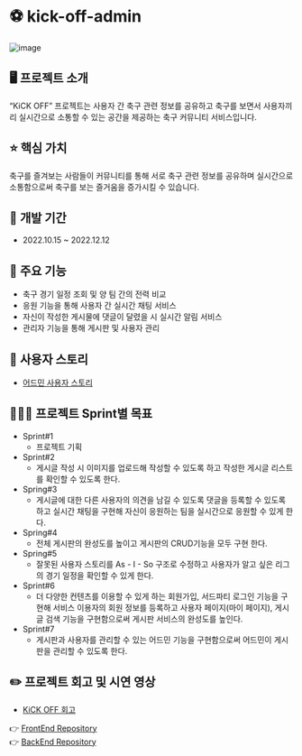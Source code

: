 # ⚽️ kick-off-admin


![image](https://user-images.githubusercontent.com/104769120/210559166-5ba43ecf-f7b0-4d44-b701-a4070a069e9b.png)

## 🖥 프로젝트 소개
“KiCK OFF” 프로젝트는 사용자 간 축구 관련 정보를 공유하고 축구를 보면서 사용자끼리 실시간으로 소통할 수 있는 공간을 제공하는 축구 커뮤니티 서비스입니다.

## ⭐️ 핵심 가치
축구를 즐겨보는 사람들이 커뮤니티를 통해 서로 축구 관련 정보를 공유하며 실시간으로 소통함으로써 축구를 보는 즐거움을 증가시킬 수 있습니다.

## 📆 개발 기간
- 2022.10.15 ~ 2022.12.12

## 📖 주요 기능
- 축구 경기 일정 조회 및 양 팀 간의 전력 비교 
- 응원 기능을 통해 사용자 간 실시간 채팅 서비스
- 자신이 작성한 게시물에 댓글이 달렸을 시 실시간 알림 서비스
- 관리자 기능을 통해 게시판 및 사용자 관리 
 
## 📝 사용자 스토리
- [어드민 사용자 스토리](https://husky-frog-c26.notion.site/e95cf335700547b3a719576bdb247875)

## 🏃🏻‍♂️ 프로젝트 Sprint별 목표 
- Sprint#1
  - 프로젝트 기획
- Sprint#2
  - 게시글 작성 시 이미지를 업로드해 작성할 수 있도록 하고 작성한 게시글 리스트를 확인할 수 있도록 한다.
- Spring#3
  - 게시글에 대한 다른 사용자의 의견을 남길 수 있도록 댓글을 등록할 수 있도록 하고 실시간 채팅을 구현해 자신이 응원하는 팀을 실시간으로 응원할 수 있게 한다.
- Spring#4
  - 전체 게시판의 완성도를 높이고 게시판의 CRUD기능을 모두 구현 한다.
- Spring#5
  - 잘못된 사용자 스토리를 As - I - So 구조로 수정하고 사용자가 알고 싶은 리그의 경기 일정을 확인할 수 있게 한다.
- Sprint#6
  - 더 다양한 컨텐츠를 이용할 수 있게 하는 회원가입, 서드파티 로그인 기능을 구현해 서비스 이용자의 회원 정보를 등록하고 사용자 페이지(마이 페이지), 게시글 검색 기능을 구현함으로써 게시판 서비스의 완성도를 높인다.
- Sprint#7
  - 게시판과 사용자를 관리할 수 있는 어드민 기능을 구현함으로써 어드민이 게시판을 관리할 수 있도록 한다.


## ✏️ 프로젝트 회고 및 시연 영상
- [KiCK OFF 회고](https://seungjjun.tistory.com/220)

👉 [FrontEnd Repository](https://github.com/seungjjun/kick-off-frontend)
<br>
👉 [BackEnd Repository](https://github.com/seungjjun/kick-off-backend)
 
